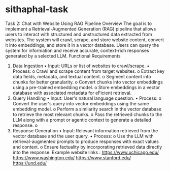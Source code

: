 # sithaphal-task

Task 2: Chat with Website Using RAG Pipeline
Overview
The goal is to implement a Retrieval-Augmented Generation (RAG) pipeline that allows users to
interact with structured and unstructured data extracted from websites. The system will crawl,
scrape, and store website content, convert it into embeddings, and store it in a vector database.
Users can query the system for information and receive accurate, context-rich responses
generated by a selected LLM.
Functional Requirements
1. Data Ingestion
• Input: URLs or list of websites to crawl/scrape.
• Process:
o Crawl and scrape content from target websites.
o Extract key data fields, metadata, and textual content.
o Segment content into chunks for better granularity.
o Convert chunks into vector embeddings using a pre-trained embedding model.
o Store embeddings in a vector database with associated metadata for eFicient
retrieval.
2. Query Handling
• Input: User's natural language question.
• Process:
o Convert the user's query into vector embeddings using the same embedding
model.
o Perform a similarity search in the vector database to retrieve the most relevant
chunks.
o Pass the retrieved chunks to the LLM along with a prompt or agentic context to
generate a detailed response.
o
3. Response Generation
• Input: Relevant information retrieved from the vector database and the user query.
• Process:
o Use the LLM with retrieval-augmented prompts to produce responses with exact
values and context.
o Ensure factuality by incorporating retrieved data directly into the response.
Example website links :
https://www.uchicago.edu/
https://www.washington.edu/
https://www.stanford.edu/
https://und.edu/

